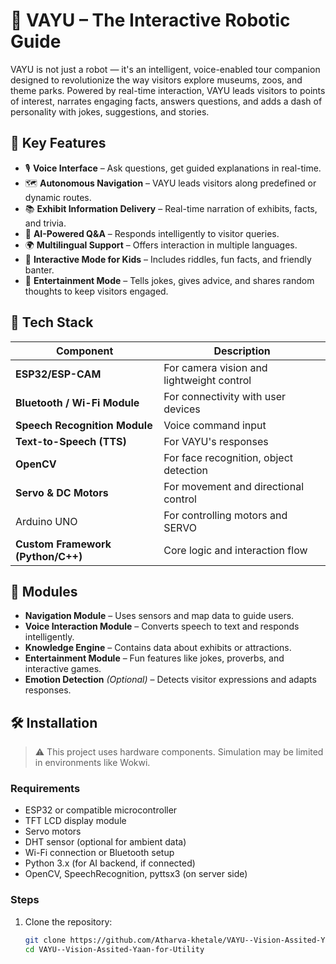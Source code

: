 # 🤖 VAYU – The Interactive Robotic Guide

VAYU is not just a robot — it's an intelligent, voice-enabled tour companion designed to revolutionize the way visitors explore museums, zoos, and theme parks. Powered by real-time interaction, VAYU leads visitors to points of interest, narrates engaging facts, answers questions, and adds a dash of personality with jokes, suggestions, and stories.

## 🌟 Key Features

- 🎙️ **Voice Interface** – Ask questions, get guided explanations in real-time.
- 🗺️ **Autonomous Navigation** – VAYU leads visitors along predefined or dynamic routes.
- 📚 **Exhibit Information Delivery** – Real-time narration of exhibits, facts, and trivia.
- 🧠 **AI-Powered Q&A** – Responds intelligently to visitor queries.
- 🌍 **Multilingual Support** – Offers interaction in multiple languages.
- 🧒 **Interactive Mode for Kids** – Includes riddles, fun facts, and friendly banter.
- 🤪 **Entertainment Mode** – Tells jokes, gives advice, and shares random thoughts to keep visitors engaged.

## 🧩 Tech Stack

| Component         | Description                                           |
|------------------|-------------------------------------------------------|
| **ESP32/ESP-CAM**| For camera vision and lightweight control             |
| **Bluetooth / Wi-Fi Module** | For connectivity with user devices         |
| **Speech Recognition Module** | Voice command input                      |
| **Text-to-Speech (TTS)** | For VAYU's responses                          |
| **OpenCV**        | For face recognition, object detection                |
| **Servo & DC Motors** | For movement and directional control             |
| Arduino UNO      | For controlling motors and SERVO
| **Custom Framework (Python/C++)** | Core logic and interaction flow        |

## 🔧 Modules

- **Navigation Module** – Uses sensors and map data to guide users.
- **Voice Interaction Module** – Converts speech to text and responds intelligently.
- **Knowledge Engine** – Contains data about exhibits or attractions.
- **Entertainment Module** – Fun features like jokes, proverbs, and interactive games.
- **Emotion Detection** *(Optional)* – Detects visitor expressions and adapts responses.

## 🛠️ Installation

> ⚠️ This project uses hardware components. Simulation may be limited in environments like Wokwi.

### Requirements
- ESP32 or compatible microcontroller
- TFT LCD display module
- Servo motors
- DHT sensor (optional for ambient data)
- Wi-Fi connection or Bluetooth setup
- Python 3.x (for AI backend, if connected)
- OpenCV, SpeechRecognition, pyttsx3 (on server side)

### Steps

1. Clone the repository:
   ```bash
   git clone https://github.com/Atharva-khetale/VAYU--Vision-Assited-Yaan-for-Utility.git
   cd VAYU--Vision-Assited-Yaan-for-Utility
